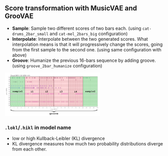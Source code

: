 ## Score transformation with MusicVAE and GrooVAE
- **Sample**: Sample two different scores of two bars each. (using `cat-drums_2bar_small` and `cat-mel_2bars_big` configuration)
- **Interpolate**: Interpolate between the two generated scores. What interpolation 
means is that it will progressively change the scores, going from the first sample to the second one. (using same configuration with above)
- **Groove**: Humanize the previous 16-bars sequence by adding groove. (using `groove_2bar_humanize` configuration)


<img src="../src/vae/vae-01.png" width=60% height="60%">

### `.lokl`/`.hikl` in model name
- low or high Kullback-Leibler (KL) divergence
- KL divergence measures how much two probability distributions diverge from each other.